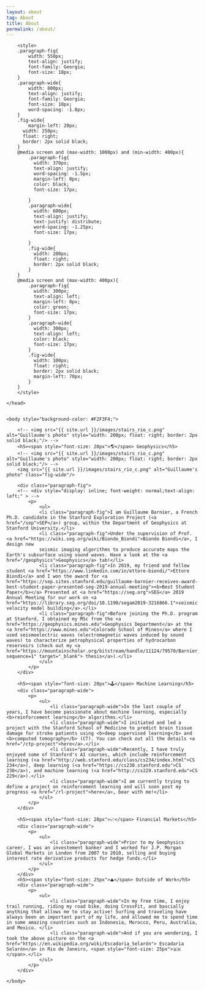 ```yaml
---
layout: about
tag: About
title: About
permalink: /about/
---
```


<html>
    <head>
        <!-- <title>Guillaume</title> -->
        <!-- <link type="text/css" rel="stylesheet" href="/css/about_style.css"/> -->

        <style>
        .paragraph-fig{
            width: 550px;
            text-align: justify;
            font-family: Georgia;
            font-size: 18px;
        }
        .paragraph-wide{
            width: 800px;
            text-align: justify;
            font-family: Georgia;
            font-size: 18px;
            word-spacing: -1.0px;
        }        
        .fig-wide{
            margin-left: 20px;
          width: 250px;
          float: right;
          border: 2px solid black;
        }         
        @media screen and (max-width: 1000px) and (min-width: 400px){
            .paragraph-fig{
              width: 370px;
              text-align: justify;
              word-spacing: -1.5px;                            
              margin-left: 0px;
              color: black;
              font-size: 17px;

            }
            .paragraph-wide{
              width: 600px;
              text-align: justify;
              text-justify: distribute;
              word-spacing: -1.25px;
              font-size: 17px;

            }  
            .fig-wide{
              width: 200px;
              float: right;
              border: 2px solid black;
            }
        }    
        @media screen and (max-width: 400px){
            .paragraph-fig{
              width: 300px;
              text-align: left;
              margin-left: 0px;
              color: green;
              font-size: 17px;
            }
            .paragraph-wide{
              width: 300px;
              text-align: left;   
              color: black;
              font-size: 17px;
            }  
            .fig-wide{
              width: 100px;
              float: right;
              border: 2px solid black;
              margin-left: 70px;
            }                                        
        }
        </style>

    </head>


    <body style="background-color: #F2F3F4;">

        <!-- <img src="{{ site.url }}/images/stairs_rio_c.png" alt="Guillaume's photo" style="width: 200px; float: right; border: 2px solid black;"/> -->
        <h5><span style="font-size: 20px">🌎</span> Geophysics</h5>
        <!-- <img src="{{ site.url }}/images/stairs_rio_c.png" alt="Guillaume's photo" style="width: 200px; float: right; border: 2px solid black;"/> -->
        <img src="{{ site.url }}/images/stairs_rio_c.png" alt="Guillaume's photo" class="fig-wide"/>

        <div class="paragraph-fig">
        <!-- <div style="display: inline; font-weight: normal;text-align: left;" > -->
            <p>
                <ul>
                <li class="paragraph-fig">I am Guillaume Barnier, a French Ph.D. candidate in the Stanford Exploration Project (<a href="/sep">SEP</a>) group, within the Department of Geophysics at Stanford University.</li>
                <li class="paragraph-fig">Under the supervision of Prof. <a href="https://wiki.seg.org/wiki/Biondo_Biondi">Biondo Biondi</a>, I design new
                seismic imaging algorithms to produce accurate maps the Earth's subsurface using sound waves. Have a look at the <a href="/geophysics">Geophysics</a> tab!</li>
                <li class="paragraph-fig">In 2019, my friend and fellow student <a href="https://www.linkedin.com/in/ettore-biondi/">Ettore Biondi</a> and I won the award for <a href="https://sep.sites.stanford.edu/guillaume-barnier-receives-award-best-student-paper-presented-seg-2019-annual-meeting"><b>Best Student Paper</b></a> Presented at <a href="https://seg.org">SEG</a> 2019 Annual Meeting for our work on <a href="https://library.seg.org/doi/10.1190/segam2019-3216866.1">seismic velocity model building</a>.</li>
                <li class="paragraph-fig">Before joining the Ph.D. program at Stanford, I obtained my MSc from the <a href="https://geophysics.mines.edu">Geophysics Department</a> at the <a href="https://www.mines.edu">Colorado School of Mines</a> where I used seismoelectric waves (electromagnetic waves induced by sound waves) to characterize petrophysical properties of hydrocarbon reservoirs (check out my <a href="https://mountainscholar.org/bitstream/handle/11124/79570/Barnier_mines_0052N_10305.pdf?sequence=1" target="_blank"> thesis</a>).</li>
                </ul>
            </p>
        </div>

        <h5><span style="font-size: 20px">🕹️</span> Machine Learning</h5>
        <div class="paragraph-wide">
            <p>
                <ul>
                    <li class="paragraph-wide">In the last couple of years, I have become passionate about machine learning, especially <b>reinforcement learning</b> algorithms.</li>
                    <li class="paragraph-wide">I initiated and led a project with the Stanford School of Medicine to predict brain tissue damage for stroke patients using <b>deep supervised learning</b> and <b>computed tomography</b> (CT). You can check out all the details <a href="/ctp-project">here</a>.</li>
                    <li class="paragraph-wide">Recently, I have truly enjoyed some of Stanford's AI courses, which include reinforcement learning (<a href="http://web.stanford.edu/class/cs234/index.html">CS 234</a>), deep learning (<a href="https://cs230.stanford.edu">CS 230</a>), and machine learning (<a href="http://cs229.stanford.edu">CS 229</a>).</li>
                    <li class="paragraph-wide">I am currently trying to define a project on reinforcement learning and will soon post my progress <a href="/rl-project">here</a>, bear with me!</li>
                </ul>
            </p>
        </div>

        <h5><span style="font-size: 20px">📈</span> Financial Markets</h5>
        <div class="paragraph-wide">
            <p>
                <ul>
                    <li class="paragraph-wide">Prior to my Geophysics career, I was an investement banker and I worked for J.P. Morgan Global Markets in London from 2007 to 2010, selling and buying interest rate derivative products for hedge funds.</li>
                </ul>
            </p>
        </div>
        <h5><span style="font-size: 25px">⛰️</span> Outside of Work</h5>
        <div class="paragraph-wide">
            <p>
                <ul>
                    <li class="paragraph-wide">In my free time, I enjoy trail running, riding my road bike, doing CrossFit, and bascially anything that allows me to stay active! Surfing and traveling have always been an important part of my life, and allowed me to spend time in some amazing countries such as Indonesia, Morocco, Peru, Australia, and Mexico. </li>
                    <li class="paragraph-wide">And if you are wondering, I took the above picture on the <a href="https://en.wikipedia.org/wiki/Escadaria_Selarón"> Escadaria Selarón</a> in Rio de Janeiro, <span style="font-size: 25px">🇧🇷</span>.</li>
                </ul>
            </p>
        </div>

    </body>
</html>
